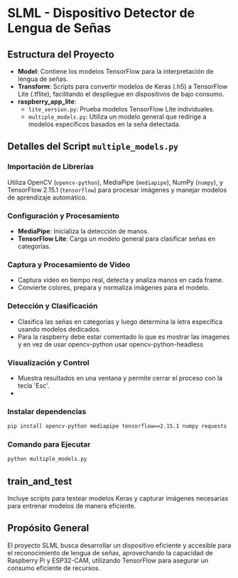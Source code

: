 # SLML - Dispositivo Detector de Lengua de Señas

## Estructura del Proyecto

- **Model**: Contiene los modelos TensorFlow para la interpretación de lengua de señas.
- **Transform**: Scripts para convertir modelos de Keras (.h5) a TensorFlow Lite (.tflite), facilitando el despliegue en dispositivos de bajo consumo.
- **raspberry_app_lite**:
  - `lite_version.py`: Prueba modelos TensorFlow Lite individuales.
  - `multiple_models.py`: Utiliza un modelo general que redirige a modelos específicos basados en la seña detectada.

## Detalles del Script `multiple_models.py`

### Importación de Librerías
Utiliza OpenCV (`opencv-python`), MediaPipe (`mediapipe`), NumPy (`numpy`), y TensorFlow 2.15.1 (`tensorflow`) para procesar imágenes y manejar modelos de aprendizaje automático.

### Configuración y Procesamiento
- **MediaPipe**: Inicializa la detección de manos.
- **TensorFlow Lite**: Carga un modelo general para clasificar señas en categorías.

### Captura y Procesamiento de Video
- Captura video en tiempo real, detecta y analiza manos en cada frame.
- Convierte colores, prepara y normaliza imágenes para el modelo.

### Detección y Clasificación
- Clasifica las señas en categorías y luego determina la letra específica usando modelos dedicados.
- Para la raspberry debe estar comentado lo que es mostrar las imagenes y en vez de usar opencv-python usar opencv-python-headless

### Visualización y Control
- Muestra resultados en una ventana y permite cerrar el proceso con la tecla 'Esc'.
- 
### Instalar dependencias
``` bash
pip install opencv-python mediapipe tensorflow==2.15.1 numpy requests
```
### Comando para Ejecutar
```bash
python multiple_models.py
```


## train_and_test

Incluye scripts para testear modelos Keras y capturar imágenes necesarias para entrenar modelos de manera eficiente.

## Propósito General

El proyecto SLML busca desarrollar un dispositivo eficiente y accesible para el reconocimiento de lengua de señas, aprovechando la capacidad de Raspberry Pi y ESP32-CAM, utilizando TensorFlow para asegurar un consumo eficiente de recursos.
